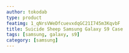 ```yaml
---
author: tokodab
type: product
featimg: 1_qNrsVWeDfcuevxdqGC21I745m3KqvbF
title: Suicide Sheep Samsung Galaxy S9 Case
tags: [samsung, galaxy, s9]
category: [samsung]
---
```


